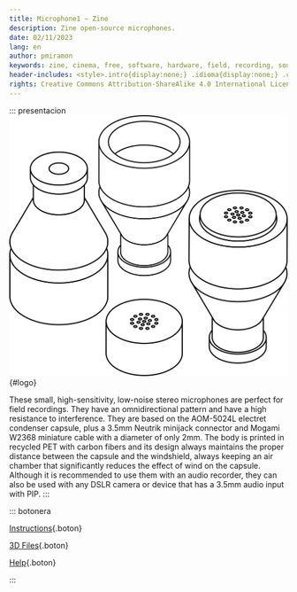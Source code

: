 ```yaml
---
title: Microphone1 ~ Zine
description: Zine open-source microphones.
date: 02/11/2023
lang: en
author: pmiramon
keywords: zine, cinema, free, software, hardware, field, recording, sound, design
header-includes: <style>.intro{display:none;} .idioma{display:none;} .cuerpo{max-width:95%;} a.seleccion.microfono1::before{content:"➞ "; font-weight:bolder;}</style>
rights: Creative Commons Attribution-ShareAlike 4.0 International License
---
```


::: presentacion
![](/microfono1/img/microfono1.svg){#logo}

These small, high-sensitivity, low-noise stereo microphones are perfect for field recordings. They have an omnidirectional pattern and have a high resistance to interference. They are based on the AOM-5024L electret condenser capsule, plus a 3.5mm Neutrik minijack connector and Mogami W2368 miniature cable with a diameter of only 2mm. The body is printed in recycled PET with carbon fibers and its design always maintains the proper distance between the capsule and the windshield, always keeping an air chamber that significantly reduces the effect of wind on the capsule. Although it is recommended to use them with an audio recorder, they can also be used with any DSLR camera or device that has a 3.5mm audio input with PIP.
:::

::: botonera

[Instructions](instructions.html){.boton}

[3D Files](/microfono1/3D/microfono.FCStd){.boton}

[Help](help.html){.boton}

:::

